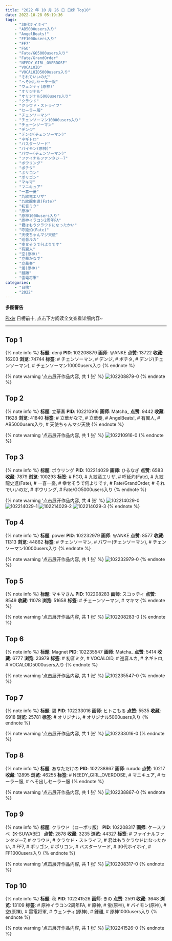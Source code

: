 ```yaml
---
title: "2022 年 10 月 26 日 日榜 Top10"
date: 2022-10-28 05:19:36
tags:
    - "30代ホイホイ"
    - "AB5000users入り"
    - "AngelBeats!"
    - "FF1000users入り"
    - "FF7"
    - "FGO"
    - "Fate/GO5000users入り"
    - "Fate/GrandOrder"
    - "NEEDY_GIRL_OVERDOSE"
    - "VOCALOID"
    - "VOCALOID5000users入り"
    - "それでいいのだ"
    - "へそ出しセーラー服"
    - "ウェンティ(原神)"
    - "オリジナル"
    - "オリジナル5000users入り"
    - "クラウド"
    - "クラウド・ストライフ"
    - "セーラー服"
    - "チェンソーマン"
    - "チェンソーマン10000users入り"
    - "チェーンソーマン"
    - "デンジ"
    - "デンジ(チェンソーマン)"
    - "ネギトロ"
    - "バスターソード"
    - "パイモン(原神)"
    - "パワー(チェンソーマン)"
    - "ファイナルファンタジー7"
    - "ボウリング"
    - "ポチタ"
    - "ポリコン"
    - "ポリゴン"
    - "マキマ"
    - "マニキュア"
    - "一喜一憂"
    - "九紋竜エリザ"
    - "九紋龍史進(Fate)"
    - "初音ミク"
    - "原神"
    - "原神1000users入り"
    - "原神イラコン2周年FA"
    - "君はもうクラウドになったかい"
    - "呼延灼(Fate)"
    - "天使ちゃんマジ天使"
    - "巡音ルカ"
    - "幸せそうで何よりです"
    - "有翼人"
    - "空(原神)"
    - "立華かなで"
    - "立華奏"
    - "蛍(原神)"
    - "鍾離"
    - "雷電将軍"
categories:
    - "日榜"
    - "2022"
---
```


<i class="fa fa-triangle-exclamation"></i>**多图警告**<i class="fa fa-triangle-exclamation"></i>

[Pixiv](https://www.pixiv.net/) 日榜前十, 点击下方阅读全文查看详细内容~

<!-- more -->

---

## Top 1

{% note info %}
**标题**: denji
**PID**: 102208879 **画师**: ￦ANKE
**点赞**: 13722 **收藏**: 16203 **浏览**: 74744
**标签**: # チェンソーマン, # デンジ, # ポチタ, # デンジ(チェンソーマン), # チェンソーマン10000users入り
{% endnote %}

{% note warning '点击展开作品内容, 共 **1** 张' %}
![102208879-0](https://i.pixiv.re/img-original/img/2022/10/25/00/11/53/102208879_p0.jpg)
{% endnote %}

## Top 2

{% note info %}
**标题**: 立華奏
**PID**: 102210916 **画师**: Matcha_
**点赞**: 9442 **收藏**: 11628 **浏览**: 41840
**标签**: # 立華かなで, # 立華奏, # AngelBeats!, # 有翼人, # AB5000users入り, # 天使ちゃんマジ天使
{% endnote %}

{% note warning '点击展开作品内容, 共 **1** 张' %}
![102210916-0](https://i.pixiv.re/img-original/img/2022/10/25/01/30/01/102210916_p0.jpg)
{% endnote %}

## Top 3

{% note info %}
**标题**: ボウリング
**PID**: 102214029 **画师**: ひるなぎ
**点赞**: 6583 **收藏**: 7879 **浏览**: 100293
**标签**: # FGO, # 九紋竜エリザ, # 呼延灼(Fate), # 九紋龍史進(Fate), # 一喜一憂, # 幸せそうで何よりです, # Fate/GrandOrder, # それでいいのだ, # ボウリング, # Fate/GO5000users入り
{% endnote %}

{% note warning '点击展开作品内容, 共 **4** 张' %}
![102214029-0](https://i.pixiv.re/img-original/img/2022/10/25/06/00/01/102214029_p0.jpg)
![102214029-1](https://i.pixiv.re/img-original/img/2022/10/25/06/00/01/102214029_p1.jpg)
![102214029-2](https://i.pixiv.re/img-original/img/2022/10/25/06/00/01/102214029_p2.jpg)
![102214029-3](https://i.pixiv.re/img-original/img/2022/10/25/06/00/01/102214029_p3.jpg)
{% endnote %}

## Top 4

{% note info %}
**标题**: power
**PID**: 102232979 **画师**: ￦ANKE
**点赞**: 8577 **收藏**: 11313 **浏览**: 44862
**标签**: # チェンソーマン, # パワー(チェンソーマン), # チェンソーマン10000users入り
{% endnote %}

{% note warning '点击展开作品内容, 共 **1** 张' %}
![102232979-0](https://i.pixiv.re/img-original/img/2022/10/26/00/00/05/102232979_p0.jpg)
{% endnote %}

## Top 5

{% note info %}
**标题**: マキマさん
**PID**: 102208283 **画师**: スコッティ
**点赞**: 8549 **收藏**: 11078 **浏览**: 51658
**标签**: # チェーンソーマン, # マキマ
{% endnote %}

{% note warning '点击展开作品内容, 共 **1** 张' %}
![102208283-0](https://i.pixiv.re/img-original/img/2022/10/25/00/00/07/102208283_p0.jpg)
{% endnote %}

## Top 6

{% note info %}
**标题**: Magnet
**PID**: 102235547 **画师**: Matcha_
**点赞**: 5414 **收藏**: 6777 **浏览**: 23979
**标签**: # 初音ミク, # VOCALOID, # 巡音ルカ, # ネギトロ, # VOCALOID5000users入り
{% endnote %}

{% note warning '点击展开作品内容, 共 **1** 张' %}
![102235547-0](https://i.pixiv.re/img-original/img/2022/10/26/01/30/01/102235547_p0.jpg)
{% endnote %}

## Top 7

{% note info %}
**标题**: 碧
**PID**: 102233016 **画师**: ヒトこもる
**点赞**: 5535 **收藏**: 6918 **浏览**: 25781
**标签**: # オリジナル, # オリジナル5000users入り
{% endnote %}

{% note warning '点击展开作品内容, 共 **1** 张' %}
![102233016-0](https://i.pixiv.re/img-original/img/2022/10/26/00/00/09/102233016_p0.jpg)
{% endnote %}

## Top 8

{% note info %}
**标题**: あなただけの
**PID**: 102238867 **画师**: rurudo
**点赞**: 10217 **收藏**: 12895 **浏览**: 46255
**标签**: # NEEDY_GIRL_OVERDOSE, # マニキュア, # セーラー服, # へそ出しセーラー服
{% endnote %}

{% note warning '点击展开作品内容, 共 **1** 张' %}
![102238867-0](https://i.pixiv.re/img-original/img/2022/10/26/06/42/25/102238867_p0.jpg)
{% endnote %}

## Top 9

{% note info %}
**标题**: クラウド（ローポリ版）
**PID**: 102208317 **画师**: ケースワベ【K-SUWABE】
**点赞**: 2878 **收藏**: 3235 **浏览**: 44327
**标签**: # ファイナルファンタジー7, # クラウド, # クラウド・ストライフ, # 君はもうクラウドになったかい, # FF7, # ポリゴン, # ポリコン, # バスターソード, # 30代ホイホイ, # FF1000users入り
{% endnote %}

{% note warning '点击展开作品内容, 共 **1** 张' %}
![102208317-0](https://i.pixiv.re/img-original/img/2022/10/25/00/00/12/102208317_p0.jpg)
{% endnote %}

## Top 10

{% note info %}
**标题**: 秋
**PID**: 102241526 **画师**: きの
**点赞**: 2591 **收藏**: 3648 **浏览**: 13109
**标签**: # 原神イラコン2周年FA, # 原神, # 蛍(原神), # パイモン(原神), # 空(原神), # 雷電将軍, # ウェンティ(原神), # 鍾離, # 原神1000users入り
{% endnote %}

{% note warning '点击展开作品内容, 共 **1** 张' %}
![102241526-0](https://i.pixiv.re/img-original/img/2022/10/26/10/57/05/102241526_p0.jpg)
{% endnote %}
